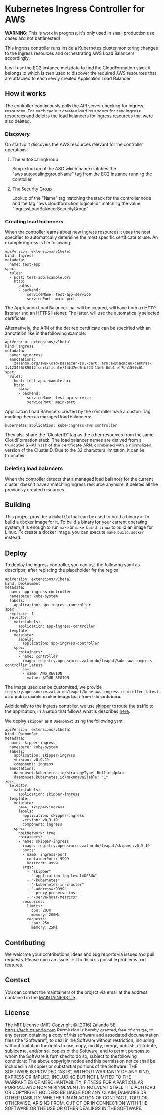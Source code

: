 # Kubernetes Ingress Controller for AWS

**WARNING**: This is work in progress, it's only used in small production use cases and not battletested!

This ingress controller runs inside a Kubernetes cluster monitoring changes to the Ingress resources and orchestrating 
AWS Load Balancers accordingly.

It will use the EC2 instance metadata to find the CloudFormation
stack it belongs to which is then used to discover the required AWS resources that are attached to each newly created Application Load Balancer.

## How it works

The controller continuously polls the API server checking for ingress resources. For each cycle it creates load balancers for new
ingress resources and deletes the load balancers for ingress resources that were also deleted.

### Discovery

On startup it discovers the AWS resources relevant for the controller operations:
 
1. The AutoScalingGroup

    Simple lookup of the ASG which name matches the "aws:autoscaling:groupName" tag from the EC2 instance running the
    controller.

2. The Security Group

    Lookup of the "Name" tag matching the stack for the controller node and the tag "aws:cloudformation:logical-id"
    matching the value "IngressLoadBalancerSecurityGroup"

### Creating load balancers

When the controller learns about new ingress resources it uses the host specified to automatically determine the most specific certificate to use. 
An example ingress is the following:

```
apiVersion: extensions/v1beta1
kind: Ingress
metadata:
  name: test-app
spec:
  rules:
  - host: test-app.example.org
    http:
      paths:
      - backend:
          serviceName: test-app-service
          servicePort: main-port
```

The Application Load Balancer that will be created, will have both an HTTP listener and an HTTPS listener. The latter, will use the automatically selected certificate.

Alternatively, the ARN of the desired certificate can be specified with an annotation like in the following example: 

```
apiVersion: extensions/v1beta1
kind: Ingress
metadata:
  name: myingress
  annotations:
    zalando.org/aws-load-balancer-ssl-cert: arn:aws:acm:eu-central-1:123456789012:certificate/f4bd7ed6-bf23-11e6-8db1-ef7ba1500c61
spec:
  rules:
  - host: test-app.example.org
    http:
      paths:
      - backend:
          serviceName: test-app-service
          servicePort: main-port
```

Application Load Balancers created by the controller have a custom Tag marking them as managed load balancers:

    kubernetes:application: kube-ingress-aws-controller

They also share the "ClusterID" tag as the other resources from the same CloudFormation stack. The load balancer names
are derived from a truncated SHA1 hash of the certificate ARN, combined with a normalized version of the ClusterID.
Due to the 32 characters limitation, it can be truncated.
 
### Deleting load balancers

When the controller detects that a managed load balancer for the current cluster doesn't have a matching ingress 
resource anymore, it deletes all the previously created resources.

## Building

This project provides a `Makefile` that can be used to build a binary or to build a docker image for it. To build a binary for your current operating system, it is enough to run `make` or `make build.linux` to build an image for Linux. 
To create a docker image, you can execute `make build.docker` instead. 

## Deploy

To deploy the ingress controller, you can use the following yaml as descriptor, after replacing the placeholder for the region:

```
apiVersion: extensions/v1beta1
kind: Deployment
metadata:
  name: app-ingress-controller
  namespace: kube-system
  labels:
    application: app-ingress-controller
spec:
  replicas: 1
  selector:
    matchLabels:
      application: app-ingress-controller
  template:
    metadata:
      labels:
        application: app-ingress-controller
    spec:
      containers:
      - name: controller
        image: registry.opensource.zalan.do/teapot/kube-aws-ingress-controller:latest
        env:
        - name: AWS_REGION
          value: $YOUR_REGION
```

The image used can be customized, we provide `registry.opensource.zalan.do/teapot/kube-aws-ingress-controller:latest` as a public usable docker image built from this codebase.

Additionally to the ingress controller, we use [skipper](https://github.com/zalando/skipper) to route the traffic to the application, in a setup that follows what is described [here](https://kubernetes-on-aws.readthedocs.io/en/latest/user-guide/ingress.html).

We deploy `skipper` as a `DaemonSet` using the following yaml: 

```
apiVersion: extensions/v1beta1
kind: DaemonSet
metadata:
  name: skipper-ingress
  namespace: kube-system
  labels:
    application: skipper-ingress
    version: v0.9.19
    component: ingress
  annotations:
    daemonset.kubernetes.io/strategyType: RollingUpdate
    daemonset.kubernetes.io/maxUnavailable: "1"
spec:
  selector:
    matchLabels:
      application: skipper-ingress
  template:
    metadata:
      name: skipper-ingress
      labels:
        application: skipper-ingress
        version: v0.9.19
        component: ingress
    spec:
      hostNetwork: true
      containers:
      - name: skipper-ingress
        image: registry.opensource.zalan.do/teapot/skipper:v0.9.19
        ports:
        - name: ingress-port
          containerPort: 9999
          hostPort: 9999
        args:
          - "skipper"
          - "-application-log-level=DEBUG"
          - "-kubernetes"
          - "-kubernetes-in-cluster"
          - "-address=:9999"
          - "-proxy-preserve-host"
          - "-serve-host-metrics"
        resources:
          limits:
            cpu: 200m
            memory: 200Mi
          requests:
            cpu: 25m
            memory: 25Mi
```

## Contributing

We welcome your contributions, ideas and bug reports via issues and pull requests. Please open an issue first to discuss possible problems and features. 

## Contact 

You can contact the maintainers of the project via email at the address contained in the [MAINTAINERS file](MAINTAINERS).

## License

The MIT License (MIT) Copyright © [2016] Zalando SE, https://tech.zalando.com
Permission is hereby granted, free of charge, to any person obtaining a copy of this software and associated documentation files (the “Software”), to deal in the Software without restriction, including without limitation the rights to use, copy, modify, merge, publish, distribute, sublicense, and/or sell copies of the Software, and to permit persons to whom the Software is furnished to do so, subject to the following conditions:
The above copyright notice and this permission notice shall be included in all copies or substantial portions of the Software.
THE SOFTWARE IS PROVIDED “AS IS”, WITHOUT WARRANTY OF ANY KIND, EXPRESS OR IMPLIED, INCLUDING BUT NOT LIMITED TO THE WARRANTIES OF MERCHANTABILITY, FITNESS FOR A PARTICULAR PURPOSE AND NONINFRINGEMENT. IN NO EVENT SHALL THE AUTHORS OR COPYRIGHT HOLDERS BE LIABLE FOR ANY CLAIM, DAMAGES OR OTHER LIABILITY, WHETHER IN AN ACTION OF CONTRACT, TORT OR OTHERWISE, ARISING FROM, OUT OF OR IN CONNECTION WITH THE SOFTWARE OR THE USE OR OTHER DEALINGS IN THE SOFTWARE.